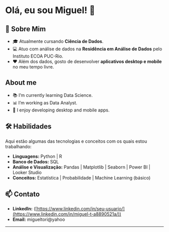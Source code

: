 # Olá, eu sou Miguel! 👋

## 🚀 Sobre Mim

- 🎓 Atualmente cursando **Ciência de Dados**.
- 💻 Atuo com análise de dados na **Residência em Análise de Dados** pelo Instituto ECOA PUC-Rio.
- ❤️ Além dos dados, gosto de desenvolver **aplicativos desktop e mobile** no meu tempo livre.

## About me

- 📚 I’m currently learning Data Science.
- 📊 I’m working as Data Analyst. 
- 💪 I enjoy developing desktop and mobile apps. 

## 🛠️ Habilidades

Aqui estão algumas das tecnologias e conceitos com os quais estou trabalhando:

- **Linguagens:** Python | R
- **Banco de Dados:** SQL
- **Análise e Visualização:** Pandas | Matplotlib | Seaborn | Power BI | Looker Studio
- **Conceitos:** Estatística | Probabilidade | Machine Learning (básico)

## 📫 Contato

- **LinkedIn:** ([https://www.linkedin.com/in/seu-usuario/](https://www.linkedin.com/in/miguel-t-a8890521a/))
- **Email:** migueltori@yahoo

---
